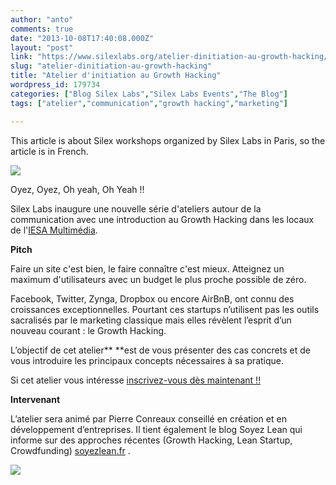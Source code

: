 ```yaml
---
author: "anto"
comments: true
date: "2013-10-08T17:40:08.000Z"
layout: "post"
link: "https://www.silexlabs.org/atelier-dinitiation-au-growth-hacking/"
slug: "atelier-dinitiation-au-growth-hacking"
title: "Atelier d'initiation au Growth Hacking"
wordpress_id: 179734
categories: ["Blog Silex Labs","Silex Labs Events","The Blog"]
tags: ["atelier","communication","growth hacking","marketing"]

---
```

This article is about Silex workshops organized by Silex Labs in Paris, so the article is in French.


![](https://www.silexlabs.org/wp-content/uploads/2013/10/ateliers-walter-melon-01.png)


Oyez, Oyez, Oh yeah, Oh Yeah !!

Silex Labs inaugure une nouvelle série d'ateliers autour de la communication avec une introduction au Growth Hacking dans les locaux de l'[IESA Multimédia](http://www.iesamultimedia.fr/).

**Pitch**

Faire un site c'est bien, le faire connaître c'est mieux. Atteignez un maximum d'utilisateurs avec un budget le plus proche possible de zéro.

Facebook, Twitter, Zynga, Dropbox ou encore AirBnB, ont connu des croissances exceptionnelles. Pourtant ces startups n’utilisent pas les outils sacralisés par le marketing classique mais elles révèlent l’esprit d’un nouveau courant : le Growth Hacking.

L’objectif de cet atelier** **est de vous présenter des cas concrets et de vous introduire les principaux concepts nécessaires à sa pratique.

Si cet atelier vous intéresse [inscrivez-vous dès maintenant !!](https://growth-hacking-silexlabs.eventbrite.fr/)

**Intervenant**

L’atelier sera animé par Pierre Conreaux conseillé en création et en développement d’entreprises. Il tient également le blog Soyez Lean qui informe sur des approches récentes (Growth Hacking, Lean Startup, Crowdfunding) [soyezlean.fr](http://soyezlean.fr/) .

![](https://www.silexlabs.org/wp-content/uploads/2013/10/photo-pierreC-140x150.jpeg)

